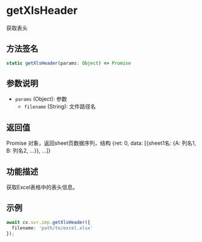 # getXlsHeader

获取表头

## 方法签名
```typescript
static getXlsHeader(params: Object) => Promise
```

## 参数说明
- `params` (Object): 参数
  - `filename` (String): 文件路径名

## 返回值
Promise 对象，返回sheet页数据序列，结构 {ret: 0, data: [{sheet1名: {A: 列名1, B: 列名2, ...}}, ...]}

## 功能描述
获取Excel表格中的表头信息。

## 示例
```typescript
await cx.svr.imp.getXlsHeader({ 
  filename: 'path/to/excel.xlsx'
});
``` 